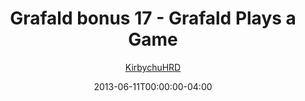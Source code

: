 ---
title: "Grafald bonus 17 - Grafald Plays a Game"
type: "image"
date: 2013-06-11T00:00:00-04:00
draft: false
categories:
- comics
- collaborations
tags:
- grafald
image_path: "/projects/grafald/comics/img/2013/bonus_17.png"
alt_text: ""
author: "[KirbychuHRD](https://cohost.org/KirbychuHRD)"
---